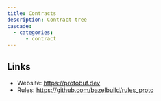 ```yaml
---
title: Contracts
description: Contract tree
cascade:
  - categories:
      - contract
---
```


## Links

- Website: https://protobuf.dev
- Rules: https://github.com/bazelbuild/rules_proto


